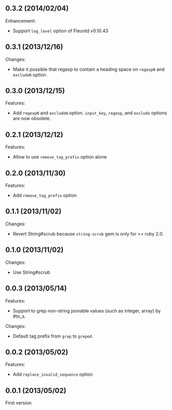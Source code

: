 ## 0.3.2 (2014/02/04)

Enhancement:

- Support `log_level` option of Fleuntd v0.10.43

## 0.3.1 (2013/12/16)

Changes:

- Make it possible that regexp to contain a heading space on `regexpN` and `excludeN` option.

## 0.3.0 (2013/12/15)

Features:

- Add `regexpN` and `excludeN` option. `input_key`, `regexp`, and `exclude` options are now obsolete.

## 0.2.1 (2013/12/12)

Features:

- Allow to use `remove_tag_prefix` option alone

## 0.2.0 (2013/11/30)

Features:

- Add `remove_tag_prefix` option

## 0.1.1 (2013/11/02)

Changes:

- Revert String#scrub because `string-scrub` gem is only for >= ruby 2.0.

## 0.1.0 (2013/11/02)

Changes:

- Use String#scrub

## 0.0.3 (2013/05/14)

Features:

- Support to grep non-string jsonable values (such as integer, array) by #to_s. 

Changes:

- Default tag prefix from `grep` to `greped`. 

## 0.0.2 (2013/05/02)

Features:

- Add `replace_invalid_sequence` option

## 0.0.1 (2013/05/02)

First version
